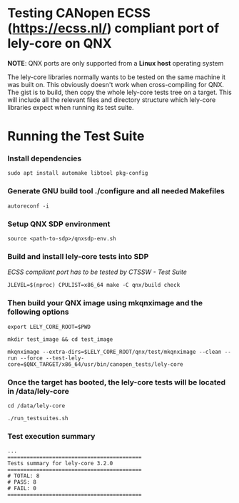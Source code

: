 # Testing CANopen ECSS (https://ecss.nl/) compliant port of lely-core on QNX

**NOTE**: QNX ports are only supported from a **Linux host** operating system

The lely-core libraries normally wants to be tested on the same machine it was built on. This obviously doesn't work when cross-compiling for QNX. The gist is to build, then copy the whole lely-core tests tree on a target. This will include all the relevant files and directory structure which lely-core libraries expect when running its test suite.

# Running the Test Suite

### Install dependencies

`sudo apt install automake libtool pkg-config`

### Generate GNU build tool ./configure and all needed Makefiles

`autoreconf -i`

### Setup QNX SDP environment

`source <path-to-sdp>/qnxsdp-env.sh`

### Build and install lely-core tests into SDP
*ECSS compliant port has to be tested by CTSSW - Test Suite*

`JLEVEL=$(nproc) CPULIST=x86_64 make -C qnx/build check`

### Then build your QNX image using mkqnximage and the following options

`export LELY_CORE_ROOT=$PWD`

`mkdir test_image && cd test_image`

`mkqnximage --extra-dirs=$LELY_CORE_ROOT/qnx/test/mkqnximage --clean --run --force --test-lely-core=$QNX_TARGET/x86_64/usr/bin/canopen_tests/lely-core`

### Once the target has booted, the lely-core tests will be located in /data/lely-core

`cd /data/lely-core`
    
`./run_testsuites.sh`

### Test execution summary

```
...
==========================================
Tests summary for lely-core 3.2.0
==========================================
# TOTAL: 8
# PASS: 8
# FAIL: 0
==========================================
```
